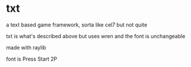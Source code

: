 # txt
a text based game framework, sorta like cel7 but not quite

txt is what's described above but uses wren and the font is unchangeable

made with raylib

font is Press Start 2P
